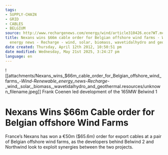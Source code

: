 ```yaml
---
tags:
- SUPPLY-CHAIN
- GRID
- CABLES
- BELGIUM
source: http://www.rechargenews.com/energy/wind/article310426.ece?WT.mc_id=rechargenews_rss
title: Nexans wins $66m cable order for Belgian offshore wind farms - Wind - Renewable
  energy news - Recharge - wind, solar, biomass, wavetidalhydro and geothermal
date created: Thursday, April 12th 2012, 10:50:51 pm
date modified: Wednesday, May 21st 2025, 3:24:27 pm
language: en
---
```


![[attachments/Nexans_wins_$66m_cable_order_for_Belgian_offshore_wind_farms_-_Wind_-_Renewable_energy_news_-_Recharge_-_wind,_solar,_biomass,_wavetidalhydro_and_geothermal.resources/unknown_filename.jpeg]] Frank Coenen led development of the 165MW Belwind 1

# Nexans Wins $66m Cable order for Belgian offshore Wind Farms

France’s Nexans has won a €50m ($65.6m) order for export cables at a pair of Belgian offshore wind farms, as the developers behind Belwind 2 and Northwind look to exploit synergies between the two projects.
